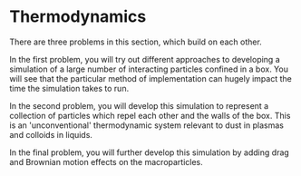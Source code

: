 # Thermodynamics

There are three problems in this section, which build on each other. 

In the first problem, you will try out different approaches to developing a simulation of a large number of interacting particles confined in a box. You will see that the particular method of implementation can hugely impact the time the simulation takes to run.

In the second problem, you will develop this simulation to represent a collection of particles which repel each other and the walls of the box. This is an 'unconventional' thermodynamic system relevant to dust in plasmas and colloids in liquids.

In the final problem, you will further develop this simulation by adding drag and Brownian motion effects on the macroparticles.